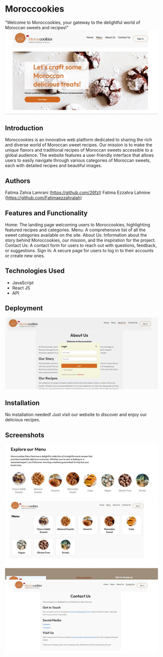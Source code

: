 # Moroccookies
"Welcome to Moroccookies, your gateway to the delightful world of Moroccan sweets and recipes!"
![1](https://github.com/26fzl/Moroccookies/blob/master/frontend/src/assets/1.JPG)

## Introduction
Moroccookies is an innovative web platform dedicated to sharing the rich and diverse world of Moroccan sweet recipes. 
Our mission is to make the unique flavors and traditional recipes of Moroccan sweets accessible to a global audience. 
The website features a user-friendly interface that allows users to easily navigate through various categories of Moroccan sweets, each with detailed recipes and beautiful images.

## Authors
Fatima Zahra Lamrani (https://github.com/26fzl)
Fatima Ezzahra Lahnine (https://github.com/Fatimaezzahralah)

## Features and Functionality
Home: The landing page welcoming users to Moroccookies, highlighting featured recipes and categories.
Menu: A comprehensive list of all the sweet categories available on the site.
About Us: Information about the story behind Moroccookies, our mission, and the inspiration for the project.
Contact Us: A contact form for users to reach out with questions, feedback, or suggestions.
Sign In: A secure page for users to log in to their accounts or create new ones.

## Technologies Used
- JavaScript
- React JS
- API

## Deployment

![2](https://github.com/26fzl/Moroccookies/blob/master/frontend/src/assets/3.jpg)

## Installation
No installation needed! Just visit our website to discover and enjoy our delicious recipes.


## Screenshots
<img width="941" alt="3" src="https://github.com/26fzl/Moroccookies/blob/master/frontend/src/assets/2.jpg">
<img width="941" alt="3" src="https://github.com/26fzl/Moroccookies/blob/master/frontend/src/assets/4.jpg">
<img width="941" alt="3" src="https://github.com/26fzl/Moroccookies/blob/master/frontend/src/assets/5.jpg">


